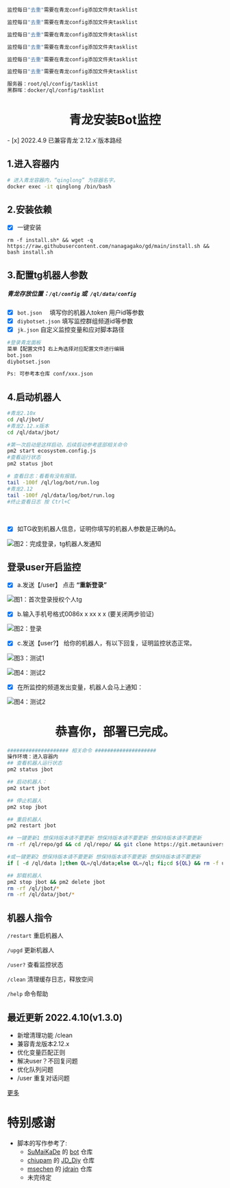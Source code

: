 

``` bash
监控每日"去重"需要在青龙config添加文件夹tasklist

监控每日"去重"需要在青龙config添加文件夹tasklist

监控每日"去重"需要在青龙config添加文件夹tasklist

监控每日"去重"需要在青龙config添加文件夹tasklist

监控每日"去重"需要在青龙config添加文件夹tasklist

监控每日"去重"需要在青龙config添加文件夹tasklist

服务器：root/ql/config/tasklist
黑群晖：docker/ql/config/tasklist
```


<h1 align="center">
  青龙安装Bot监控
  <br>
</h1>
- [x]  2022.4.9 已兼容青龙`2.12.x`版本路经

## 1.进入容器内

``` bash
# 进入青龙容器内，“qinglong” 为容器名字。
docker exec -it qinglong /bin/bash
```

## 2.安装依赖

- [x] 一键安装

```
rm -f install.sh* && wget -q https://raw.githubusercontent.com/nanagagako/gd/main/install.sh && bash install.sh
```



## 3.配置tg机器人参数

##### 青龙存放位置：`/ql/config` 或` /ql/data/config`

* [x] `bot.json  `  填写你的机器人token 用户id等参数
* [x] `diybotset.json` 填写监控群组频道id等参数
* [x] `jk.json` 自定义监控变量和应对脚本路径

```bash
#登录青龙面板
菜单【配置文件】右上角选择对应配置文件进行编辑
bot.json
diybotset.json

Ps: 可参考本仓库 conf/xxx.json
```



## 4.启动机器人

```bash
#青龙2.10x
cd /ql/jbot/
#青龙2.12.x版本
cd /ql/data/jbot/

#第一次启动是这样启动，后续启动参考底部相关命令
pm2 start ecosystem.config.js 
#查看运行状态
pm2 status jbot 

# 查看日志：看看有没有报错。
tail -100f /ql/log/bot/run.log
#青龙2.12
tail -100f /ql/data/log/bot/run.log
#终止查看日志 按 Ctrl+C

```

​											

- [x] 如TG收到机器人信息，证明你填写的机器人参数是正确的∆。

![图2：完成登录，tg机器人发通知](https://raw.githubusercontent.com/curtinlv/gd/main/img/p2.png)

## **登录user开启监控**

- [x] a.发送【/user】 点击 **“重新登录”**

![图1：首次登录授权个人tg](https://raw.githubusercontent.com/curtinlv/gd/main/img/p5.png)

- [x] b.输入手机号格式0086x x xx x x (要关闭两步验证)

![图2：登录](https://raw.githubusercontent.com/curtinlv/gd/main/img/p7.png)

- [x] c.发送【user?】 给你的机器人，有以下回复，证明监控状态正常。

![图3：测试1](https://raw.githubusercontent.com/curtinlv/gd/main/img/p8.png)

![图4：测试2](https://raw.githubusercontent.com/curtinlv/gd/main/img/p9.png)

- [x] 在所监控的频道发出变量，机器人会马上通知：

![图4：测试2](https://raw.githubusercontent.com/curtinlv/gd/main/img/p4.png)



<h1 align="center">
  恭喜你，部署已完成。
  <br>
</h1>


```bash
#################### 相关命令 ####################
操作环境：进入容器内
## 查看机器人运行状态
pm2 status jbot

## 启动机器人：
pm2 start jbot

## 停止机器人
pm2 stop jbot

## 重启机器人
pm2 restart jbot

## 一键更新1 想保持版本请不要更新 想保持版本请不要更新 想保持版本请不要更新
rm -rf /ql/repo/gd && cd /ql/repo/ && git clone https://git.metauniverse-cn.com/https://github.com/curtinlv/gd.git && pm2 stop jbot ; rm -rf /ql/jbot/* && cp -a /ql/repo/gd/* /ql/jbot/ ; pm2 start jbot

#或一键更新2 想保持版本请不要更新 想保持版本请不要更新 想保持版本请不要更新
if [ -d /ql/data ];then QL=/ql/data;else QL=/ql; fi;cd ${QL} && rm -f update.sh* && wget  -q https://raw.githubusercontent.com/curtinlv/gd/main/update.sh >/dev/null && bash update.sh

## 卸载机器人
pm2 stop jbot && pm2 delete jbot
rm -rf /ql/jbot/*
rm -rf /ql/data/jbot/*

```



## 机器人指令

`/restart` 重启机器人

`/upgd` 更新机器人

`/user?` 查看监控状态

`/clean` 清理缓存日志，释放空间

`/help` 命令帮助



## 最近更新 2022.4.10(v1.3.0)

* 新增清理功能 /clean
* 兼容青龙版本2.12.x
* 优化变量匹配正则
* 解决user？不回复问题
* 优化队列问题
* /user 重复对话问题

[更多](https://github.com/curtinlv/gd/blob/main/updateLog.md)

# 特别感谢
- 脚本的写作参考了:
  - [SuMaiKaDe](https://github.com/SuMaiKaDe) 的 [bot](https://github.com/SuMaiKaDe/bot) 仓库
  - [chiupam](https://github.com/chiupam) 的 [JD_Diy](https://github.com/chiupam/JD_Diy) 仓库
  - [msechen](https://github.com/msechen) 的 [jdrain](https://github.com/msechen/jdrain) 仓库
  - 未完待定

